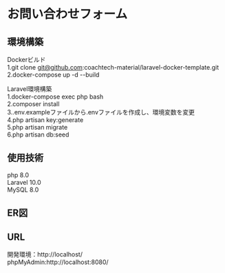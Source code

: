 # お問い合わせフォーム

## 環境構築

Dockerビルド<br>
1.git clone git@github.com:coachtech-material/laravel-docker-template.git<br>
2.docker-compose up -d --build

Laravel環境構築<br>
1.docker-compose exec php bash<br>
2.composer install<br>
3..env.exampleファイルから.envファイルを作成し、環境変数を変更<br>
4.php artisan key:generate<br>
5.php artisan migrate<br>
6.php artisan db:seed

## 使用技術<br>
php 8.0<br>
Laravel 10.0<br>
MySQL 8.0

## ER図


## URL
開発環境：http://localhost/<br>
phpMyAdmin:http://localhost:8080/
​





